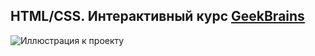  HTML/CSS. Интерактивный курс [GeekBrains](https://geekbrains.ru/courses/246/ "Необязательная подсказка")
-------------------------
![Иллюстрация к проекту](https://github.com/DenBase/geekgrains_course/blob/master/assets/interior-home-page.jpg)



